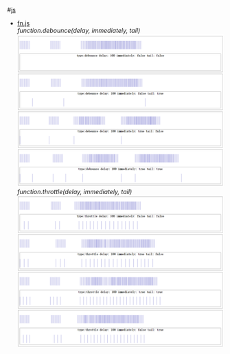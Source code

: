 #[js](js/)  
* [fn.js](js/fn.js)  
    *function.debounce(delay, immediately, tail)*
    ![debounce](js/debounce.png)
    *function.throttle(delay, immediately, tail)*
    ![throttle](js/throttle.png)
